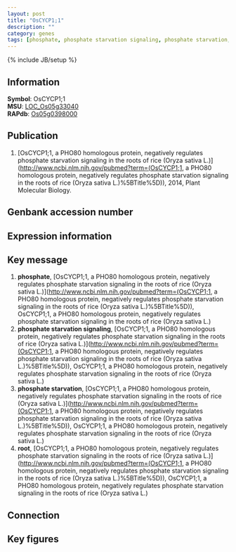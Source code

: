 ```yaml
---
layout: post
title: "OsCYCP1;1"
description: ""
category: genes
tags: [phosphate, phosphate starvation signaling, phosphate starvation, root, Gene]
---
```

{% include JB/setup %}

## Information
__Symbol__: OsCYCP1;1  
__MSU__: [LOC_Os05g33040](http://rice.plantbiology.msu.edu/cgi-bin/ORF_infopage.cgi?orf=LOC_Os05g33040)  
__RAPdb__: [Os05g0398000](http://rapdb.dna.affrc.go.jp/viewer/gbrowse_details/irgsp1?name=Os05g0398000)  

## Publication
1. [OsCYCP1;1, a PHO80 homologous protein, negatively regulates phosphate starvation signaling in the roots of rice (Oryza sativa L.)](http://www.ncbi.nlm.nih.gov/pubmed?term=(OsCYCP1;1, a PHO80 homologous protein, negatively regulates phosphate starvation signaling in the roots of rice (Oryza sativa L.)%5BTitle%5D)), 2014, Plant Molecular Biology.

## Genbank accession number

## Expression information

## Key message
1. __phosphate__, [OsCYCP1;1, a PHO80 homologous protein, negatively regulates phosphate starvation signaling in the roots of rice (Oryza sativa L.)](http://www.ncbi.nlm.nih.gov/pubmed?term=(OsCYCP1;1, a PHO80 homologous protein, negatively regulates phosphate starvation signaling in the roots of rice (Oryza sativa L.)%5BTitle%5D)), OsCYCP1;1, a PHO80 homologous protein, negatively regulates phosphate starvation signaling in the roots of rice (Oryza sativa L.)
2. __phosphate starvation signaling__, [OsCYCP1;1, a PHO80 homologous protein, negatively regulates phosphate starvation signaling in the roots of rice (Oryza sativa L.)](http://www.ncbi.nlm.nih.gov/pubmed?term=(OsCYCP1;1, a PHO80 homologous protein, negatively regulates phosphate starvation signaling in the roots of rice (Oryza sativa L.)%5BTitle%5D)), OsCYCP1;1, a PHO80 homologous protein, negatively regulates phosphate starvation signaling in the roots of rice (Oryza sativa L.)
3. __phosphate starvation__, [OsCYCP1;1, a PHO80 homologous protein, negatively regulates phosphate starvation signaling in the roots of rice (Oryza sativa L.)](http://www.ncbi.nlm.nih.gov/pubmed?term=(OsCYCP1;1, a PHO80 homologous protein, negatively regulates phosphate starvation signaling in the roots of rice (Oryza sativa L.)%5BTitle%5D)), OsCYCP1;1, a PHO80 homologous protein, negatively regulates phosphate starvation signaling in the roots of rice (Oryza sativa L.)
4. __root__, [OsCYCP1;1, a PHO80 homologous protein, negatively regulates phosphate starvation signaling in the roots of rice (Oryza sativa L.)](http://www.ncbi.nlm.nih.gov/pubmed?term=(OsCYCP1;1, a PHO80 homologous protein, negatively regulates phosphate starvation signaling in the roots of rice (Oryza sativa L.)%5BTitle%5D)), OsCYCP1;1, a PHO80 homologous protein, negatively regulates phosphate starvation signaling in the roots of rice (Oryza sativa L.)

## Connection

## Key figures



